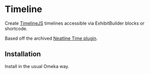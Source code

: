 # Timeline
Create [TimelineJS](https://timeline.knightlab.com) timelines accessible via ExhibitBuilder blocks or shortcode.

Based off the archived [Neatline Time plugin](https://omeka.org/classic/plugins/NeatlineTime/).

## Installation

Install in the usual Omeka way.
